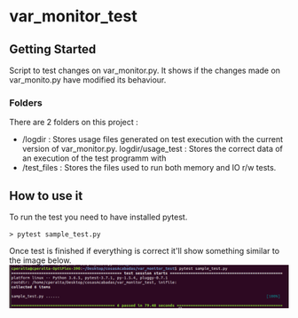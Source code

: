 # var_monitor_test

## Getting Started

Script to test changes on var_monitor.py. It shows if the changes made on var_monito.py have modified its behaviour.  

### Folders 

There are 2 folders on this project : 

* /logdir :  Stores usage files generated on test execution with the current version of var_monitor.py. 
            logdir/usage_test : Stores the correct data of an execution of the test programm with 
* /test_files : Stores the files used to run both memory and IO r/w tests. 

## How to use it 

To run the test you need to have installed pytest. 

```
> pytest sample_test.py
```
Once test is finished if everything is correct it'll show something similar to the image below. 
![Correct Test Results](img/correct_test.png)
